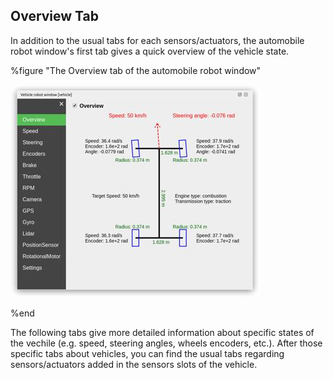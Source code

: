 ## Overview Tab

In addition to the usual tabs for each sensors/actuators, the automobile robot window's first tab gives a quick overview of the vehicle state.

%figure "The Overview tab of the automobile robot window"

![overview_tab.png](images/overview_tab.thumbnail.jpg)

%end

The following tabs give more detailed information about specific states of the vechile (e.g. speed, steering angles, wheels encoders, etc.).
After those specific tabs about vehicles, you can find the usual tabs regarding sensors/actuators added in the sensors slots of the vehicle.
